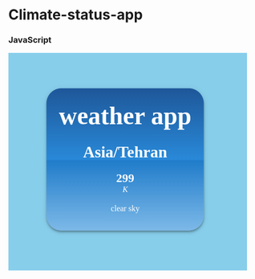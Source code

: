 <h1>Climate-status-app</h1>
<h3>JavaScript</h3>
</hr>
<img src="https://github.com/sinamahboub/Climate-status-app/blob/main/assets/images/Photo-of-the-project.png" alt="Photo of the project">
